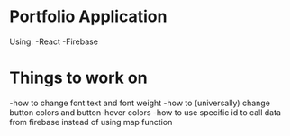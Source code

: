 # Portfolio Application

Using:
-React
-Firebase

# Things to work on
-how to change font text and font weight
-how to (universally) change button colors and button-hover colors
-how to use specific id to call data from firebase instead of using map function